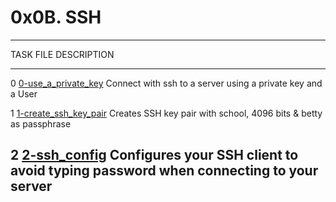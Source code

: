 # 0x0B. SSH

---------------------------------------------------------------------------------------------------------
  TASK                      FILE                                           DESCRIPTION
----------  -----------------------------------------------   -------------------------------------------
   0        [0-use_a_private_key](https://bit.ly/3z8j8TC)     Connect with ssh to a server using a 
							      private key and a User

   1        [1-create_ssh_key_pair](https://bit.ly/42y7jDw)   Creates SSH key pair with school, 4096
							      bits & betty as passphrase

   2        [2-ssh_config](https://bit.ly/3z5GLvR)            Configures your SSH client to avoid typing
							      password when connecting to your server
---------------------------------------------------------------------------------------------------------
